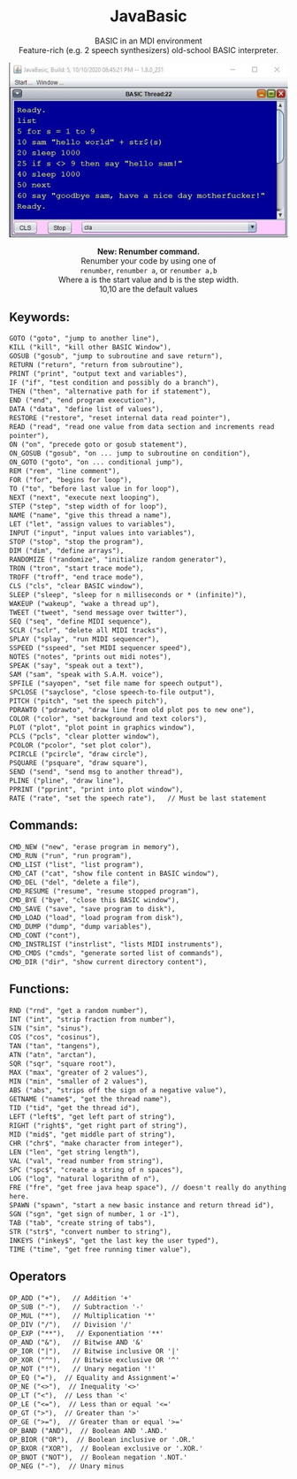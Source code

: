 <div align="center">

# JavaBasic
BASIC in an MDI environment<br>
Feature-rich (e.g. 2 speech synthesizers) old-school BASIC interpreter.


![Alt text](javabasic.jpg?raw=true "Title")

**New: Renumber command.**<br>
Renumber your code by using one of<br> `renumber`, `renumber a`, or `renumber a,b`<br>
Where a is the start value and b is the step width.<br>
10,10 are the default values

</div>

Keywords:
--------
    GOTO ("goto", "jump to another line"),
    KILL ("kill", "kill other BASIC Window"),
    GOSUB ("gosub", "jump to subroutine and save return"),
    RETURN ("return", "return from subroutine"),
    PRINT ("print", "output text and variables"),
    IF ("if", "test condition and possibly do a branch"),
    THEN ("then", "alternative path for if statement"),
    END ("end", "end program execution"),
    DATA ("data", "define list of values"),
    RESTORE ("restore", "reset internal data read pointer"),
    READ ("read", "read one value from data section and increments read pointer"),
    ON ("on", "precede goto or gosub statement"),
    ON_GOSUB ("gosub", "on ... jump to subroutine on condition"),
    ON_GOTO ("goto", "on ... conditional jump"),
    REM ("rem", "line comment"),
    FOR ("for", "begins for loop"),
    TO ("to", "before last value in for loop"),
    NEXT ("next", "execute next looping"),
    STEP ("step", "step width of for loop"),
    NAME ("name", "give this thread a name"),
    LET ("let", "assign values to variables"),
    INPUT ("input", "input values into variables"),
    STOP ("stop", "stop the program"),
    DIM ("dim", "define arrays"),
    RANDOMIZE ("randomize", "initialize random generator"),
    TRON ("tron", "start trace mode"),
    TROFF ("troff", "end trace mode"),
    CLS ("cls", "clear BASIC window"),
    SLEEP ("sleep", "sleep for n milliseconds or * (infinite)"),
    WAKEUP ("wakeup", "wake a thread up"),
    TWEET ("tweet", "send message over twitter"),
    SEQ ("seq", "define MIDI sequence"),
    SCLR ("sclr", "delete all MIDI tracks"),
    SPLAY ("splay", "run MIDI sequencer"),
    SSPEED ("sspeed", "set MIDI sequencer speed"),
    NOTES ("notes", "prints out midi notes"),
    SPEAK ("say", "speak out a text"),
    SAM ("sam", "speak with S.A.M. voice"),
    SPFILE ("sayopen", "set file name for speech output"),
    SPCLOSE ("sayclose", "close speech-to-file output"),
    PITCH ("pitch", "set the speech pitch"),
    PDRAWTO ("pdrawto", "draw line from old plot pos to new one"),
    COLOR ("color", "set background and text colors"),
    PLOT ("plot", "plot point in graphics window"),
    PCLS ("pcls", "clear plotter window"),
    PCOLOR ("pcolor", "set plot color"),
    PCIRCLE ("pcircle", "draw circle"),
    PSQUARE ("psquare", "draw square"),
    SEND ("send", "send msg to another thread"),
    PLINE ("pline", "draw line"),
    PPRINT ("pprint", "print into plot window"),
    RATE ("rate", "set the speech rate"),   // Must be last statement

Commands:
---------
    CMD_NEW ("new", "erase program in memory"),
    CMD_RUN ("run", "run program"),
    CMD_LIST ("list", "list program"),
    CMD_CAT ("cat", "show file content in BASIC window"),
    CMD_DEL ("del", "delete a file"),
    CMD_RESUME ("resume", "resume stopped program"),
    CMD_BYE ("bye", "close this BASIC window"),
    CMD_SAVE ("save", "save program to disk"),
    CMD_LOAD ("load", "load program from disk"),
    CMD_DUMP ("dump", "dump variables"),
    CMD_CONT ("cont"),
    CMD_INSTRLIST ("instrlist", "lists MIDI instruments"),
    CMD_CMDS ("cmds", "generate sorted list of commands"),
    CMD_DIR ("dir", "show current directory content"),

Functions:
----------
    RND ("rnd", "get a random number"),
    INT ("int", "strip fraction from number"),
    SIN ("sin", "sinus"),
    COS ("cos", "cosinus"),
    TAN ("tan", "tangens"),
    ATN ("atn", "arctan"),
    SQR ("sqr", "square root"),
    MAX ("max", "greater of 2 values"),
    MIN ("min", "smaller of 2 values"),
    ABS ("abs", "strips off the sign of a negative value"),
    GETNAME ("name$", "get the thread name"),
    TID ("tid", "get the thread id"),
    LEFT ("left$", "get left part of string"),
    RIGHT ("right$", "get right part of string"),
    MID ("mid$", "get middle part of string"),
    CHR ("chr$", "make character from integer"),
    LEN ("len", "get string length"),
    VAL ("val", "read number from string"),
    SPC ("spc$", "create a string of n spaces"),
    LOG ("log", "natural logarithm of n"),
    FRE ("fre", "get free java heap space"), // doesn't really do anything here.
    SPAWN ("spawn", "start a new basic instance and return thread id"),
    SGN ("sgn", "get sign of number, 1 or -1"),
    TAB ("tab", "create string of tabs"),
    STR ("str$", "convert number to string"),
    INKEYS ("inkey$", "get the last key the user typed"),
    TIME ("time", "get free running timer value"),

Operators
---------
    OP_ADD ("+"),   // Addition '+'
    OP_SUB ("-"),   // Subtraction '-'
    OP_MUL ("*"),   // Multiplication '*'
    OP_DIV ("/"),   // Division '/'
    OP_EXP ("**"),   // Exponentiation '**'
    OP_AND ("&"),   // Bitwise AND '&'
    OP_IOR ("|"),   // Bitwise inclusive OR '|'
    OP_XOR ("^"),   // Bitwise exclusive OR '^'
    OP_NOT ("!"),   // Unary negation '!'
    OP_EQ ("="),  // Equality and Assignment'='
    OP_NE ("<>"),  // Inequality '<>'
    OP_LT ("<"),  // Less than '<'
    OP_LE ("<="),  // Less than or equal '<='
    OP_GT (">"),  // Greater than '>'
    OP_GE (">="),  // Greater than or equal '>='
    OP_BAND ("AND"),  // Boolean AND '.AND.'
    OP_BIOR ("OR"),  // Boolean inclusive or '.OR.'
    OP_BXOR ("XOR"),  // Boolean exclusive or '.XOR.'
    OP_BNOT ("NOT"),  // Boolean negation '.NOT.'
    OP_NEG ("-"),  // Unary minus

